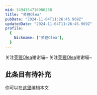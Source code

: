 ```yaml
---
mid: 3494354716986288
title: "芺狸Olea"
pubDate: "2024-11-04T11:26:45.969Z"
updatedDate: "2024-11-04T11:26:45.969Z"
profile:
  {
    Nickname: ["芺狸Olea"],
  }
---
```


关注[芺狸Olea](https://space.bilibili.com/3494354716986288)谢谢喵~ 关注[芺狸Olea](https://space.bilibili.com/3494354716986288)谢谢喵~

## 此条目有待补充
你可以在[这里](https://github.com/Yuhanawa/VTuber.ICU-Content/edit/master/v/芺狸Olea/index.md)编辑本文
